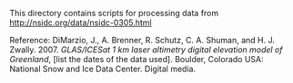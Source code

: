 This directory contains scripts for processing data from http://nsidc.org/data/nsidc-0305.html

Reference: DiMarzio, J., A. Brenner, R. Schutz, C. A. Shuman, and H. J. Zwally. 2007. *GLAS/ICESat 1 km laser altimetry digital elevation model of Greenland*, [list the dates of the data used]. Boulder, Colorado USA: National Snow and Ice Data Center. Digital media.
